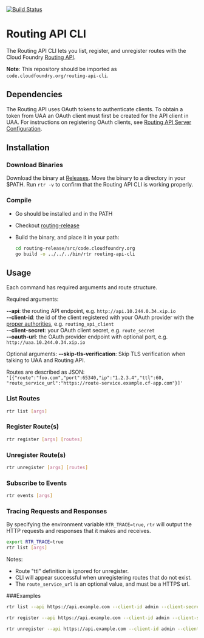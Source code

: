 [![Build Status](https://travis-ci.org/cloudfoundry-incubator/routing-api-cli.svg)](https://travis-ci.org/cloudfoundry-incubator/routing-api-cli)

# Routing API CLI

The Routing API CLI lets you list, register, and unregister routes with the Cloud Foundry [Routing API](https://github.com/cloudfoundry-incubator/routing-api).

**Note**: This repository should be imported as `code.cloudfoundry.org/routing-api-cli`.

## Dependencies

The Routing API uses OAuth tokens to authenticate clients. To obtain a token from UAA an OAuth client must first be created for the API client in UAA. For instructions on registering OAuth clients, see [Routing API Server Configuration](https://github.com/cloudfoundry-incubator/routing-api#oauth-clients).

## Installation

### Download Binaries

Download the binary at [Releases](https://github.com/cloudfoundry-incubator/routing-api-cli/releases). Move the binary to a directory in your $PATH. Run `rtr -v` to confirm that the Routing API CLI is working properly.

### Compile

- Go should be installed and in the PATH
- Checkout [routing-release](https://github.com/cloudfoundry-incubator/routing-release#-get-the-code)
- Build the binary, and place it in your path:

  ```bash
  cd routing-release/src/code.cloudfoundry.org
  go build -o ../../../bin/rtr routing-api-cli
  ```

## Usage

Each command has required arguments and route structure.

Required arguments:

**--api**: the routing API endpoint, e.g. `http://api.10.244.0.34.xip.io`<br />
**--client-id**: the id of the client registered with your OAuth provider with the [proper authorities](https://github.com/cloudfoundry-incubator/routing-api#oauth-clients), e.g. `routing_api_client`<br />
**--client-secret**: your OAuth client secret, e.g. `route_secret`<br />
**--oauth-url**: the OAuth provider endpoint with optional port, e.g. `http://uaa.10.244.0.34.xip.io`

Optional arguments:
**--skip-tls-verification**: Skip TLS verification when talking to UAA and Routing API.

Routes are described as JSON: `'[{"route":"foo.com","port":65340,"ip":"1.2.3.4","ttl":60, "route_service_url":"https://route-service.example.cf-app.com"}]'`

### List Routes
```bash
rtr list [args]
```

### Register Route(s)
```bash
rtr register [args] [routes]
```

### Unregister Route(s)
```bash
rtr unregister [args] [routes]
```
### Subscribe to Events
```bash
rtr events [args]
```

### Tracing Requests and Responses

By specifying the environment variable `RTR_TRACE=true`, `rtr` will output the HTTP requests and responses that it makes and receives.
```bash
export RTR_TRACE=true
rtr list [args]
```

Notes:
- Route "ttl" definition is ignored for unregister.
- CLI will appear successful when unregistering routes that do not exist.
- The `route_service_url` is an optional value, and must be a HTTPS url.

###Examples

```bash
rtr list --api https://api.example.com --client-id admin --client-secret admin-secret --oauth-url https://uaa.example.com

rtr register --api https://api.example.com --client-id admin --client-secret admin-secret --oauth-url https://uaa.example.com '[{"route":"mynewroute.com","port":12345,"ip":"1.2.3.4","ttl":60}]'

rtr unregister --api https://api.example.com --client-id admin --client-secret admin-secret --oauth-url https://uaa.example.com '[{"route":"undesiredroute.com","port":12345,"ip":"1.2.3.4"}]'
```
